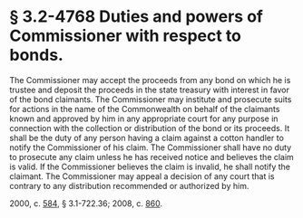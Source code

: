 # § 3.2-4768 Duties and powers of Commissioner with respect to bonds.

<p>The Commissioner may accept the proceeds from any bond on which he is trustee and deposit the proceeds in the state treasury with interest in favor of the bond claimants. The Commissioner may institute and prosecute suits for actions in the name of the Commonwealth on behalf of the claimants known and approved by him in any appropriate court for any purpose in connection with the collection or distribution of the bond or its proceeds. It shall be the duty of any person having a claim against a cotton handler to notify the Commissioner of his claim. The Commissioner shall have no duty to prosecute any claim unless he has received notice and believes the claim is valid. If the Commissioner believes the claim is invalid, he shall notify the claimant. The Commissioner may appeal a decision of any court that is contrary to any distribution recommended or authorized by him.</p><p>2000, c. <a href='http://lis.virginia.gov/cgi-bin/legp604.exe?001+ful+CHAP0584'>584</a>, § 3.1-722.36; 2008, c. <a href='http://lis.virginia.gov/cgi-bin/legp604.exe?081+ful+CHAP0860'>860</a>.</p>